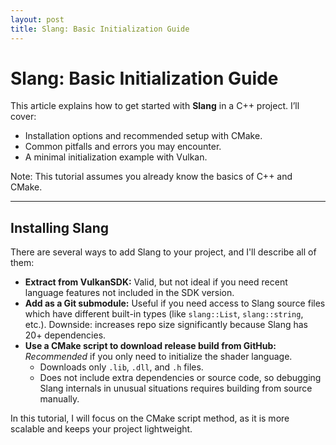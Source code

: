 ```yaml
---
layout: post
title: Slang: Basic Initialization Guide
---
```

<h1>Slang: Basic Initialization Guide</h1>

<p>This article explains how to get started with <strong>Slang</strong> in a C++ project. I’ll cover:</p>
<ul>
    <li>Installation options and recommended setup with CMake.</li>
    <li>Common pitfalls and errors you may encounter.</li>
    <li>A minimal initialization example with Vulkan.</li>
</ul>

<div class="note">
Note: This tutorial assumes you already know the basics of C++ and CMake.
</div>

<hr>

<h2>Installing Slang</h2>

<p>There are several ways to add Slang to your project, and I'll describe all of them:</p>

<ul>
    <li><strong>Extract from VulkanSDK:</strong> Valid, but not ideal if you need recent language features not included in the SDK version.</li>
    <li><strong>Add as a Git submodule:</strong> Useful if you need access to Slang source files which have different built-in types (like <code>slang::List</code>, <code>slang::string</code>, etc.). Downside: increases repo size significantly because Slang has 20+ dependencies.</li>
    <li><strong>Use a CMake script to download release build from GitHub:</strong> <em>Recommended</em> if you only need to initialize the shader language.  
        <ul>
            <li>Downloads only <code>.lib</code>, <code>.dll</code>, and <code>.h</code> files.</li>
            <li>Does not include extra dependencies or source code, so debugging Slang internals in unusual situations requires building from source manually.</li>
        </ul>
    </li>
</ul>

<div class="note">
In this tutorial, I will focus on the CMake script method, as it is more scalable and keeps your project lightweight.
</div>
